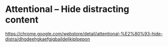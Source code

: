 # Attentional – Hide distracting content

https://chrome.google.com/webstore/detail/attentional-%E2%80%93-hide-distra/dhgdeehgkaefgjgbaildeljkiplpepon
